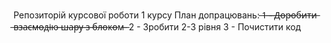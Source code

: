 Репозиторій курсової роботи 1 курсу 
План допрацювань: 
    ̶1̶ ̶-̶ ̶Д̶о̶р̶о̶б̶и̶т̶и̶ ̶в̶з̶а̶є̶м̶о̶д̶і̶ю̶ ̶ш̶а̶р̶у̶ ̶з̶ ̶б̶л̶о̶к̶о̶м̶ ̶
    2 - Зробити 2-3 рівня 
    3 - Почистити код

